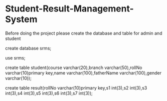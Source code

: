 # Student-Result-Management-System


Before doing the project please create the database and table for admin and student



 create database srms;
 
 
 use srms;


 create table student(course varchar(20),branch varchar(50),rollNo varchar(10)primary key,name varchar(100),fatherName varchar(100),gender varchar(10));

 create table result(rollNo varchar(10)primary key,s1 int(3),s2 int(3),s3 int(3),s4 int(3),s5 int(3),s6 int(3),s7 int(3));

